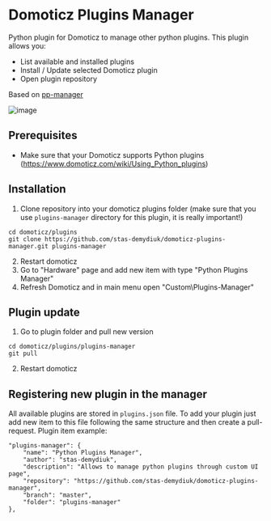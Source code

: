 # Domoticz Plugins Manager

Python plugin for Domoticz to manage other python plugins. This plugin allows you:
- List available and installed plugins
- Install / Update selected Domoticz plugin
- Open plugin repository

Based on [pp-manager](https://github.com/ycahome/pp-manager)

![image](https://user-images.githubusercontent.com/2734836/80870624-4e0f9c00-8cb0-11ea-9e3a-2b16a197f239.png)

## Prerequisites

- Make sure that your Domoticz supports Python plugins (https://www.domoticz.com/wiki/Using_Python_plugins)

## Installation

1. Clone repository into your domoticz plugins folder (make sure that you use `plugins-manager` directory for this plugin, it is really important!)
```
cd domoticz/plugins
git clone https://github.com/stas-demydiuk/domoticz-plugins-manager.git plugins-manager
```
2. Restart domoticz
3. Go to "Hardware" page and add new item with type "Python Plugins Manager"
4. Refresh Domoticz and in main menu open "Custom\Plugins-Manager"

## Plugin update

1. Go to plugin folder and pull new version
```
cd domoticz/plugins/plugins-manager
git pull
```
2. Restart domoticz

## Registering new plugin in the manager

All available plugins are stored in `plugins.json` file. To add your plugin just add new item to this file following the same structure and then create a pull-request. Plugin item example:

```
"plugins-manager": {
    "name": "Python Plugins Manager",
    "author": "stas-demydiuk",
    "description": "Allows to manage python plugins through custom UI page",
    "repository": "https://github.com/stas-demydiuk/domoticz-plugins-manager",
    "branch": "master",
    "folder": "plugins-manager"
},
```
